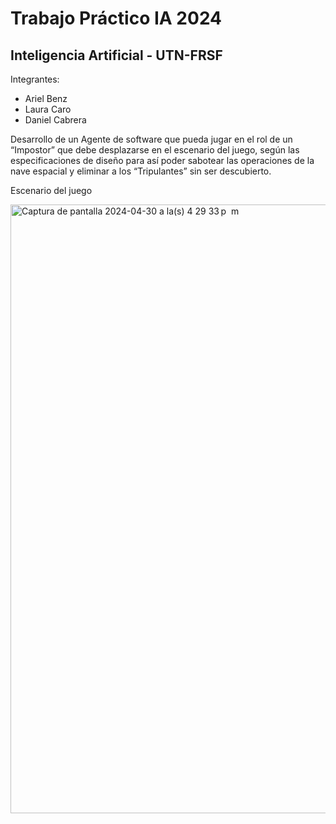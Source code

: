 # Trabajo Práctico IA 2024

## Inteligencia Artificial - UTN-FRSF

Integrantes:

* Ariel Benz
* Laura Caro
* Daniel Cabrera

Desarrollo de un Agente de software que pueda jugar en el rol de un “Impostor” que debe desplazarse en el escenario del juego, según las especificaciones de diseño para así poder sabotear las operaciones de la nave espacial y eliminar a los “Tripulantes” sin ser descubierto.

Escenario del juego

<img width="974" alt="Captura de pantalla 2024-04-30 a la(s) 4 29 33 p  m" src="https://github.com/arielbenz/tp-ia2024/assets/2475539/21d17126-b225-4140-8ff2-a834d22bc8fd">
